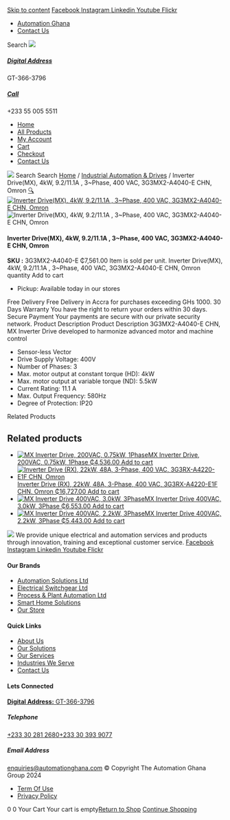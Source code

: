 [Skip to content](https://store.automationghana.com/product/mx-inverter-drive-3g3mx2-a4040-e-chn-omron/#content)
[ Facebook ](https://www.facebook.com/automationgh/) [ Instagram ](https://www.instagram.com/automationgh/) [ Linkedin ](https://www.linkedin.com/company/the-automation-ghana-limited/) [ Youtube ](https://www.youtube.com/channel/UCurrRDUSm5oIW39VXjn1u0w) [ Flickr ](https://www.flickr.com/photos/181794037@N07/)
  * [ Automation Ghana ](https://automationghana.com)
  * [ Contact Us ](https://store.automationghana.com/contact/)


Search
[ ![](https://store.automationghana.com/wp-content/uploads/2024/04/Website-TAGG-Logo-BLUE.png) ](https://store.automationghana.com/)
[ ](https://maps.app.goo.gl/m4xeaagWCNbLk4jM6)
#####  [ Digital Address ](https://maps.app.goo.gl/m4xeaagWCNbLk4jM6)
GT-366-3796 
[ ](tel:+233550055511)
#####  [ Call ](tel:+233550055511)
+233 55 005 5511 
  * [Home](https://store.automationghana.com/)
  * [All Products](https://store.automationghana.com/shop/)
  * [My Account](https://store.automationghana.com/my-account/)
  * [Cart](https://store.automationghana.com/cart/)
  * [Checkout](https://store.automationghana.com/checkout/)
  * [Contact Us](https://store.automationghana.com/contact/)


[![](https://store.automationghana.com/wp-content/uploads/2024/04/AutomationGhana_logo_white.png)](https://store.automationghana.com)
Search
Search
[Home](https://store.automationghana.com) / [Industrial Automation & Drives](https://store.automationghana.com/product-category/industrial-automation/) / Inverter Drive(MX), 4kW, 9.2/11.1A , 3~Phase, 400 VAC, 3G3MX2-A4040-E CHN, Omron
[🔍](https://store.automationghana.com/product/mx-inverter-drive-3g3mx2-a4040-e-chn-omron/)
[![Inverter Drive\(MX\), 4kW, 9.2/11.1A , 3~Phase, 400 VAC, 3G3MX2-A4040-E CHN, Omron](https://store.automationghana.com/wp-content/uploads/2020/04/MX2-series-OMRON.jpg)](https://store.automationghana.com/wp-content/uploads/2020/04/MX2-series-OMRON.jpg)![Inverter Drive\(MX\), 4kW, 9.2/11.1A , 3~Phase, 400 VAC, 3G3MX2-A4040-E CHN, Omron](https://store.automationghana.com/wp-content/uploads/2020/04/MX2-series-OMRON.jpg)
####  Inverter Drive(MX), 4kW, 9.2/11.1A , 3~Phase, 400 VAC, 3G3MX2-A4040-E CHN, Omron 
**SKU :** 3G3MX2-A4040-E 
₵7,561.00
Item is sold per unit.
Inverter Drive(MX), 4kW, 9.2/11.1A , 3~Phase, 400 VAC, 3G3MX2-A4040-E CHN, Omron quantity
Add to cart
  * Pickup: Available today in our stores


Free Delivery 
Free Delivery in Accra for purchases exceeding GHs 1000. 
30 Days Warranty 
You have the right to return your orders within 30 days. 
Secure Payment 
Your payments are secure with our private security network. 
Product Description
Product Description
3G3MX2-A4040-E CHN, MX Inverter Drive developed to harmonize advanced motor and machine control 
  * Sensor-less Vector
  * Drive Supply Voltage: 400V
  * Number of Phases: 3
  * Max. motor output at constant torque (HD): 4kW
  * Max. motor output at variable torque (ND): 5.5kW
  * Current Rating: 11.1 A
  * Max. Output Frequency: 580Hz
  * Degree of Protection: IP20


Related Products 
## Related products
  * [![MX Inverter Drive, 200VAC, 0.75kW, 1Phase](https://store.automationghana.com/wp-content/uploads/2020/04/MX2-series-OMRON-300x300.jpg)MX Inverter Drive, 200VAC, 0.75kW, 1Phase ₵4,536.00 ](https://store.automationghana.com/product/mx-inverter-drive-3g3mx2-ab007-e-chn-omron/)
[Add to cart](https://store.automationghana.com/product/mx-inverter-drive-3g3mx2-a4040-e-chn-omron/?add-to-cart=1991)
  * [![Inverter Drive \(RX\), 22kW, 48A, 3-Phase, 400 VAC, 3G3RX-A4220-E1F CHN, Omron](https://store.automationghana.com/wp-content/uploads/2020/04/RX-Series-Omron-1-300x300.jpg)Inverter Drive (RX), 22kW, 48A, 3-Phase, 400 VAC, 3G3RX-A4220-E1F CHN, Omron ₵16,727.00 ](https://store.automationghana.com/product/rx-inverter-drive-3g3rx-a4220-e1f-chn-omron/)
[Add to cart](https://store.automationghana.com/product/mx-inverter-drive-3g3mx2-a4040-e-chn-omron/?add-to-cart=1587)
  * [![MX Inverter Drive 400VAC, 3.0kW, 3Phase](https://store.automationghana.com/wp-content/uploads/2020/04/MX2-series-OMRON-300x300.jpg)MX Inverter Drive 400VAC, 3.0kW, 3Phase ₵6,553.00 ](https://store.automationghana.com/product/mx-inverter-drive-3g3mx2-a4030-e-chn-omron/)
[Add to cart](https://store.automationghana.com/product/mx-inverter-drive-3g3mx2-a4040-e-chn-omron/?add-to-cart=1578)
  * [![MX Inverter Drive 400VAC, 2.2kW, 3Phase](https://store.automationghana.com/wp-content/uploads/2020/04/MX2-series-OMRON-300x300.jpg)MX Inverter Drive 400VAC, 2.2kW, 3Phase ₵5,443.00 ](https://store.automationghana.com/product/mx-inverter-drive-3g3mx2-a4022-e-chn-omron/)
[Add to cart](https://store.automationghana.com/product/mx-inverter-drive-3g3mx2-a4040-e-chn-omron/?add-to-cart=1577)


![](https://store.automationghana.com/wp-content/uploads/2024/04/AutomationGhana_logo_white.png)
We provide unique electrical and automation services and products through innovation, training and exceptional customer service.
[ Facebook ](https://www.facebook.com/automationgh/) [ Instagram ](https://www.instagram.com/automationgh/) [ Linkedin ](https://www.linkedin.com/company/the-automation-ghana-limited/) [ Youtube ](https://www.youtube.com/channel/UCurrRDUSm5oIW39VXjn1u0w) [ Flickr ](https://www.flickr.com/photos/181794037@N07/)
#### Our Brands
  * [ Automation Solutions Ltd ](https://store.automationghana.com/product/mx-inverter-drive-3g3mx2-a4040-e-chn-omron/)
  * [ Electrical Switchgear Ltd ](https://store.automationghana.com/product/mx-inverter-drive-3g3mx2-a4040-e-chn-omron/)
  * [ Process & Plant Automation Ltd ](https://store.automationghana.com/product/mx-inverter-drive-3g3mx2-a4040-e-chn-omron/)
  * [ Smart Home Solutions ](https://store.automationghana.com/product/mx-inverter-drive-3g3mx2-a4040-e-chn-omron/)
  * [ Our Store ](https://store.automationghana.com/product/mx-inverter-drive-3g3mx2-a4040-e-chn-omron/)


#### Quick Links
  * [ About Us ](https://store.automationghana.com/product/mx-inverter-drive-3g3mx2-a4040-e-chn-omron/)
  * [ Our Solutions ](https://store.automationghana.com/product/mx-inverter-drive-3g3mx2-a4040-e-chn-omron/)
  * [ Our Services ](https://store.automationghana.com/product/mx-inverter-drive-3g3mx2-a4040-e-chn-omron/)
  * [ Industries We Serve ](https://store.automationghana.com/product/mx-inverter-drive-3g3mx2-a4040-e-chn-omron/)
  * [ Contact Us ](https://store.automationghana.com/product/mx-inverter-drive-3g3mx2-a4040-e-chn-omron/)


#### Lets Connected
[**Digital Address:** GT-366-3796](https://maps.app.goo.gl/m4xeaagWCNbLk4jM6)
#####  Telephone 
[ +233 30 281 2680](tel:+233302812680)[+233 30 393 9077](https://store.automationghana.com/product/mx-inverter-drive-3g3mx2-a4040-e-chn-omron/+233303939077)
#####  Email Address 
enquiries@automationghana.com 
© Copyright The Automation Ghana Group 2024
  * [ Term Of Use ](https://store.automationghana.com/product/mx-inverter-drive-3g3mx2-a4040-e-chn-omron/)
  * [ Privacy Policy ](https://store.automationghana.com/product/mx-inverter-drive-3g3mx2-a4040-e-chn-omron/)


0
0
Your Cart
Your cart is empty[Return to Shop](https://store.automationghana.com/shop/)
[Continue Shopping](https://store.automationghana.com/product/mx-inverter-drive-3g3mx2-a4040-e-chn-omron/)
